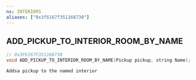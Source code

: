 ```yaml
---
ns: INTERIORS
aliases: ["0x3f6167f351168730"]
---
```

## ADD_PICKUP_TO_INTERIOR_ROOM_BY_NAME

```c
// 0x3F6167F351168730
void ADD_PICKUP_TO_INTERIOR_ROOM_BY_NAME(Pickup pickup, string Name);
```

```
Addsa pickup to the named interior
```
